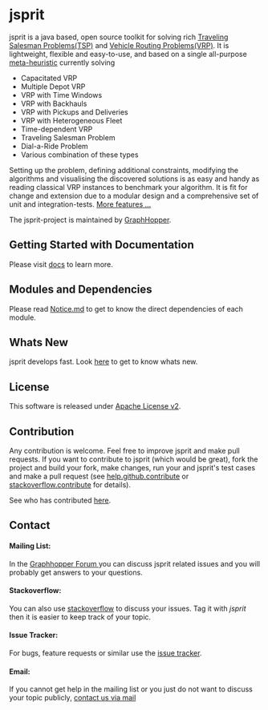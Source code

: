 jsprit
======

jsprit is a java based, open source toolkit for solving rich [Traveling Salesman Problems(TSP)](http://en.wikipedia.org/wiki/Travelling_salesman_problem") and [Vehicle Routing Problems(VRP)](http://neo.lcc.uma.es/vrp/vehicle-routing-problem/).
It is lightweight, flexible and easy-to-use, and based on a single all-purpose [meta-heuristic](../master/docs/Meta-Heuristic.md) currently solving

- Capacitated VRP
- Multiple Depot VRP
- VRP with Time Windows
- VRP with Backhauls
- VRP with Pickups and Deliveries
- VRP with Heterogeneous Fleet
- Time-dependent VRP
- Traveling Salesman Problem
- Dial-a-Ride Problem
- Various combination of these types

Setting up the problem, defining additional constraints, modifying the algorithms and visualising the discovered solutions is as easy and handy as
reading classical VRP instances to benchmark your algorithm. It is fit for change and extension due to a modular design and a comprehensive set of unit and integration-tests. [More features ...](https://github.com/graphhopper/jsprit/blob/master/docs/Features.textile)

The jsprit-project is maintained by [GraphHopper](https://graphhopper.com/).

## Getting Started with Documentation
Please visit [docs](https://github.com/graphhopper/jsprit/blob/master/docs/Home.md) to learn more.

## Modules and Dependencies
Please read [Notice.md](https://github.com/graphhopper/jsprit/blob/master/NOTICE.md) to get to know the direct dependencies of each module.

## Whats New
jsprit develops fast. Look [here](https://github.com/jsprit/jsprit/blob/master/WHATS_NEW.md) to get to know whats new.

## License
This software is released under [Apache License v2](https://www.apache.org/licenses/LICENSE-2.0).

## Contribution

Any contribution is welcome. Feel free to improve jsprit and make pull requests. If you want to contribute to jsprit (which would be great), fork the project and build your fork, make changes, run your and jsprit's test cases and make a pull request (see [help.github.contribute](https://help.github.com/articles/fork-a-repo) or [stackoverflow.contribute](http://stackoverflow.com/questions/4384776/how-do-i-contribute-to-others-code-in-github) for details).

See who has contributed [here](https://github.com/graphhopper/jsprit/graphs/contributors).

## Contact

#### Mailing List:
In the [Graphhopper Forum ](https://discuss.graphhopper.com/) you can discuss jsprit related issues and you will probably get answers to your questions.

#### Stackoverflow:
You can also use [stackoverflow](http://stackoverflow.com/questions/tagged/jsprit) to discuss your issues. Tag it with <em>jsprit</em> then it is easier to keep track of your topic.

#### Issue Tracker:
For bugs, feature requests or similar use the [issue tracker](https://github.com/jsprit/jsprit/issues).

#### Email:
If you cannot get help in the mailing list or you just do not want to discuss your topic publicly, [contact us via mail](https://graphhopper.com/#contact)


